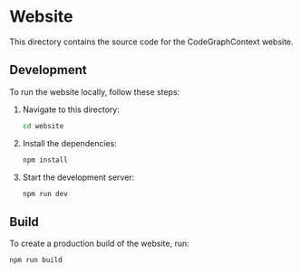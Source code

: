 # Website

This directory contains the source code for the CodeGraphContext website.

## Development

To run the website locally, follow these steps:

1.  Navigate to this directory:
    ```bash
    cd website
    ```

2.  Install the dependencies:
    ```bash
    npm install
    ```

3.  Start the development server:
    ```bash
    npm run dev
    ```

## Build

To create a production build of the website, run:

```bash
npm run build
```